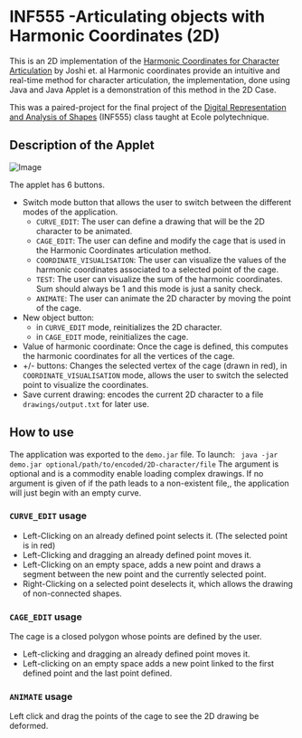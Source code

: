 # INF555 -Articulating objects with Harmonic Coordinates (2D) #

This is an 2D implementation of the [Harmonic Coordinates for Character Articulation](http://dl.acm.org/citation.cfm?id=1276466) by Joshi et. al
Harmonic coordinates provide an intuitive and real-time method for character articulation, the implementation, done using Java and Java Applet is a demonstration of this method in the 2D Case.

This was a paired-project for the final project of the [Digital Representation and Analysis of Shapes](http://www.enseignement.polytechnique.fr/informatique/INF555/)
(INF555) class taught at Ecole polytechnique. 

## Description of the Applet ##

![Image](https://user-images.githubusercontent.com/13089230/29629130-95a458ce-87ec-11e7-9ea0-d1f95a93c43c.png)


The applet has 6 buttons.
* Switch mode button that allows the user to switch between the different modes of the application.
  * `CURVE_EDIT`: The user can define a drawing that will be the 2D character to be animated. 
  * `CAGE_EDIT`: The user can define and modify the cage that is used in the Harmonic Coordinates articulation method.
  * `COORDINATE_VISUALISATION`: The user can visualize the values of the harmonic coordinates associated to a selected point of the cage.
  * `TEST`: The user can visualize the sum of the harmonic coordinates. Sum should always be 1 and this mode is just a sanity check.
  * `ANIMATE`: The user can animate the 2D character by moving the point of the cage.
* New object button: 
  * in `CURVE_EDIT` mode, reinitializes the 2D character.
  * in `CAGE_EDIT` mode, reinitializes the cage.
* Value of harmonic coordinate: Once the cage is defined, this computes the harmonic coordinates for all the vertices of the cage.
* +/- buttons: Changes the selected vertex of the cage (drawn in red), in `COORDINATE_VISUALISATION` mode, allows the user to switch the selected point to visualize the coordinates.
* Save current drawing: encodes the current 2D character to a file `drawings/output.txt` for later use.

## How to use ##
The application was exported to the `demo.jar` file. To launch:
` java -jar demo.jar optional/path/to/encoded/2D-character/file`
The argument is optional and is a commodity enable loading complex drawings. If no argument is given of if the path leads to a non-existent file,,
the application will just begin with an empty curve.

### `CURVE_EDIT` usage ###
* Left-Clicking on an already defined point selects it. (The selected point is in red)
* Left-Clicking and dragging an already defined point moves it. 
* Left-Clicking on an empty space, adds a new point and draws a segment between the new point and the currently selected point.
* Right-Clicking on a selected point deselects it, which allows the drawing of non-connected shapes.

### `CAGE_EDIT` usage ###
The cage is a closed polygon whose points are defined by the user. 
* Left-clicking and dragging an already defined point moves it.
* Left-clicking on an empty space adds a new point linked to the first defined point and the last point defined.

### `ANIMATE` usage ###
Left click and drag the points of the cage to see the 2D drawing be deformed.
  

